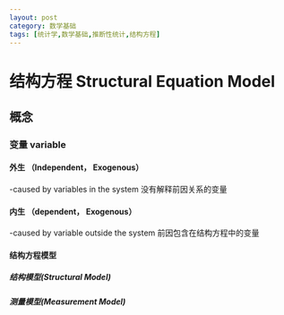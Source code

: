 ```yaml
---
layout: post
category: 数学基础
tags: [统计学,数学基础,推断性统计,结构方程]
---
```


结构方程 Structural Equation Model
==============

## 概念

### 变量 variable

#### 外生 （Independent， Exogenous）

-caused by variables in the system 没有解释前因关系的变量

#### 内生 （dependent， Exogenous）

-caused by variable outside the system 前因包含在结构方程中的变量

#### 结构方程模型 

##### 结构模型(Structural Model)

##### 测量模型(Measurement Model)




